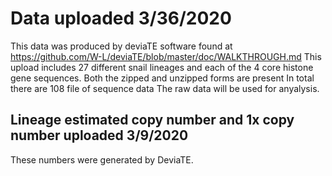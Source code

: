 # Data uploaded 3/36/2020
This data was produced by deviaTE software found at https://github.com/W-L/deviaTE/blob/master/doc/WALKTHROUGH.md
This upload includes 27 different snail lineages and each of the 4 core histone gene sequences.
Both the zipped and unzipped forms are present
In total there are 108 file of sequence data
The raw data will be used for anyalysis. 

## Lineage estimated copy number and 1x copy number uploaded 3/9/2020
These numbers were generated by DeviaTE.
